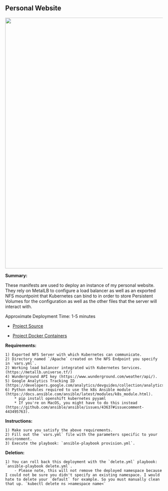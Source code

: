## Personal Website 

<p align="center">
  <img src="https://raw.githubusercontent.com/zimmertr/Kubernetes-Manifests/master/Personal_Website/screenshot.png" width="800">
</p>

**Summary:**

These manifests are used to deploy an instance of my personal website. They rely on MetalLB to configure a load balancer as well as an exported NFS mountpoint that Kubernetes can bind to in order to store Persistent Volumes for the configuration as well as the other files that the server will interact with. 

Approximate Deployment Time: 1-5 minutes

* [Project Source](https://github.com/zimmertr/Personal-Website-With-JS-Terminal-Emulator)

* [Project Docker Containers](https://github.com/zimmertr/Personal-Website-With-JS-Terminal-Emulator/tree/master/Docker)

**Requirements:**  

    1) Exported NFS Server with which Kubernetes can communicate.  
    2) Directory named `/Apache` created on the NFS Endpoint you specify in `vars.yml`.
    2) Working load balancer integrated with Kubernetes Services. (https://metallb.universe.tf/)  
    4) Wunderground API key (https://www.wunderground.com/weather/api/).    
    5) Google Analytics Tracking ID (https://developers.google.com/analytics/devguides/collection/analyticsjs/).    
    6) Python modules required to use the k8s Ansible module (https://docs.ansible.com/ansible/latest/modules/k8s_module.html).    
        * pip install openshift kubernetes pyyaml 
        * If you're on MacOS, you might have to do this instead (https://github.com/ansible/ansible/issues/43637#issuecomment-443495763).

**Instructions:**  

    1) Make sure you satisfy the above requirements.   
    2) Fill out the `vars.yml` file with the parameters specific to your environment.  
    3) Execute the playbook: `ansible-playbook provision.yml`.  

**Deletion:**  

    1) You can roll back this deployment with the `delete.yml` playbook: `ansible-playbook delete.yml`.
        - Please note, this will not remove the deployed namespace because I could not be sure you didn't specify an existing namespace. I would hate to delete your `default` for example. So you must manually clean that up. `kubectl delete ns >namespace name<`
